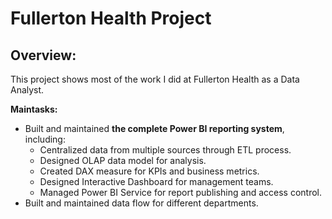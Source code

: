 # Fullerton Health Project

## Overview:

This project shows most of the work I did at Fullerton Health as a Data Analyst.

**Maintasks:**

- Built and maintained **the complete Power BI reporting system**, including:
  - Centralized data from multiple sources through ETL process.
  - Designed OLAP data model for analysis.
  - Created DAX measure for KPIs and business metrics.
  - Designed Interactive Dashboard for management teams.
  - Managed Power BI Service for report publishing and access control.
- Built and maintained data flow for different departments.
